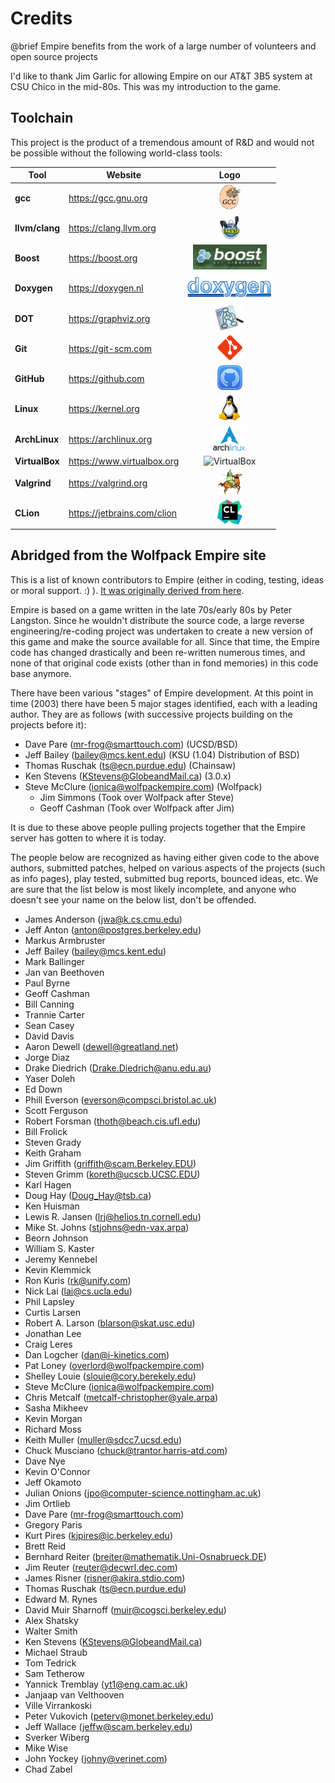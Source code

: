 Credits
=======

@brief Empire benefits from the work of a large number of volunteers and open
       source projects

I'd like to thank Jim Garlic for allowing Empire on our AT&T 3B5 system at CSU 
Chico in the mid-80s.  This was my introduction to the game.

## Toolchain
This project is the product of a tremendous amount of R&D and would not be possible without the following world-class tools:

| Tool           | Website                     |                                                      Logo                                                      |
|----------------|-----------------------------|:--------------------------------------------------------------------------------------------------------------:|
| **gcc**        | https://gcc.gnu.org         |        <img src="images/logo_gcc.png" style="height:40px; float: center; margin: 0 0 0 0;" alt="GCC"/>         |
| **llvm/clang** | https://clang.llvm.org      |       <img src="images/logo_llvm.png" style="height:40px; float: center; margin: 0 0 0 0;" alt="clang"/>       |
| **Boost**      | https://boost.org           |      <img src="images/logo_boost.png" style="height:40px; float: center; margin: 0 0 0 0;" alt="Boost"/>       |
| **Doxygen**    | https://doxygen.nl          |    <img src="images/logo_doxygen.png" style="height:40px; float: center; margin: 0 0 0 0;" alt="Doxygen"/>     |
| **DOT**        | https://graphviz.org        |        <img src="images/logo_dot.png" style="height:40px; float: center; margin: 0 0 0 0;" alt="Dot"/>         |
| **Git**        | https://git-scm.com         |        <img src="images/logo_git.png" style="height:40px; float: center; margin: 0 0 0 0;" alt="Git"/>         |
| **GitHub**     | https://github.com          |     <img src="images/logo_github.png" style="height:40px; float: center; margin: 0 0 0 0;" alt="GitHub"/>      |
| **Linux**      | https://kernel.org          |      <img src="images/logo_linux.png" style="height:40px; float: center; margin: 0 0 0 0;" alt="Linux"/>       |
| **ArchLinux**  | https://archlinux.org       |  <img src="images/logo_archlinux.png" style="height:40px; float: center; margin: 0 0 0 0;" alt="ArchLinux"/>   |
| **VirtualBox** | https://www.virtualbox.org  | <img src=".images/logo_virtualbox.png" style="height:40px; float: center; margin: 0 0 0 0;" alt="VirtualBox"/> |
| **Valgrind**   | https://valgrind.org        |   <img src="images/logo_valgrind.png" style="height:40px; float: center; margin: 0 0 0 0;" alt="Valgrind"/>    |
| **CLion**      | https://jetbrains.com/clion |      <img src="images/logo_clion.png" style="height:40px; float: center; margin: 0 0 0 0;" alt="CLion"/>       |


## Abridged from the Wolfpack Empire site

This is a list of known contributors to Empire (either in coding, testing, 
ideas or moral support. :) ).  [It was originally derived from here].

Empire is based on a game written in the late 70s/early 80s by Peter Langston. 
Since he wouldn't distribute the source code, a large reverse engineering/re-coding 
project was undertaken to create a new version of this game and make the source 
available for all.  Since that time, the Empire code has changed drastically and 
been re-written numerous times, and none of that original code exists (other 
than in fond memories) in this code base anymore.

There have been various "stages" of Empire development. At this point in time 
(2003) there have been 5 major stages identified, each with a leading author. 
They are as follows (with successive projects building on the projects before it):
  - Dave Pare (mr-frog@smarttouch.com) (UCSD/BSD)
  - Jeff Bailey (bailey@mcs.kent.edu) (KSU (1.04) Distribution of BSD)
  - Thomas Ruschak (ts@ecn.purdue.edu) (Chainsaw)
  - Ken Stevens (KStevens@GlobeandMail.ca) (3.0.x)
  - Steve McClure (ionica@wolfpackempire.com) (Wolfpack)
    - Jim Simmons (Took over Wolfpack after Steve)
    - Geoff Cashman (Took over Wolfpack after Jim)

It is due to these above people pulling projects together that the Empire server 
has gotten to where it is today.

The people below are recognized as having either given code to the above authors, 
submitted patches, helped on various aspects of the projects (such as info pages), 
play tested, submitted bug reports, bounced ideas, etc.  We are sure that the 
list below is most likely incomplete, and anyone who doesn't see your name on 
the below list, don't be offended.

  - James Anderson (jwa@k.cs.cmu.edu)
  - Jeff Anton (anton@postgres.berkeley.edu)
  - Markus Armbruster
  - Jeff Bailey (bailey@mcs.kent.edu)
  - Mark Ballinger
  - Jan van Beethoven
  - Paul Byrne
  - Geoff Cashman
  - Bill Canning
  - Trannie Carter
  - Sean Casey
  - David Davis
  - Aaron Dewell (dewell@greatland.net)
  - Jorge Diaz
  - Drake Diedrich (Drake.Diedrich@anu.edu.au)
  - Yaser Doleh
  - Ed Down
  - Phill Everson (everson@compsci.bristol.ac.uk)
  - Scott Ferguson
  - Robert Forsman (thoth@beach.cis.ufl.edu)
  - Bill Frolick
  - Steven Grady
  - Keith Graham
  - Jim Griffith (griffith@scam.Berkeley.EDU)
  - Steven Grimm (koreth@ucscb.UCSC.EDU)
  - Karl Hagen
  - Doug Hay (Doug_Hay@tsb.ca)
  - Ken Huisman
  - Lewis R. Jansen (lrj@helios.tn.cornell.edu)
  - Mike St. Johns (stjohns@edn-vax.arpa)
  - Beorn Johnson
  - William S. Kaster
  - Jeremy Kennebel
  - Kevin Klemmick
  - Ron Kuris (rk@unify.com)
  - Nick Lai (lai@cs.ucla.edu)
  - Phil Lapsley
  - Curtis Larsen
  - Robert A. Larson (blarson@skat.usc.edu)
  - Jonathan Lee
  - Craig Leres
  - Dan Logcher (dan@i-kinetics.com)
  - Pat Loney (overlord@wolfpackempire.com)
  - Shelley Louie (slouie@cory.berekely.edu)
  - Steve McClure (ionica@wolfpackempire.com)
  - Chris Metcalf (metcalf-christopher@yale.arpa)
  - Sasha Mikheev
  - Kevin Morgan
  - Richard Moss
  - Keith Muller (muller@sdcc7.ucsd.edu)
  - Chuck Musciano (chuck@trantor.harris-atd.com)
  - Dave Nye
  - Kevin O'Connor
  - Jeff Okamoto
  - Julian Onions (jpo@computer-science.nottingham.ac.uk)
  - Jim Ortlieb
  - Dave Pare (mr-frog@smarttouch.com)
  - Gregory Paris
  - Kurt Pires (kjpires@ic.berkeley.edu)
  - Brett Reid
  - Bernhard Reiter (breiter@mathematik.Uni-Osnabrueck.DE)
  - Jim Reuter (reuter@decwrl.dec.com)
  - James Risner (risner@akira.stdio.com)
  - Thomas Ruschak (ts@ecn.purdue.edu)
  - Edward M. Rynes
  - David Muir Sharnoff (muir@cogsci.berkeley.edu)
  - Alex Shatsky
  - Walter Smith
  - Ken Stevens (KStevens@GlobeandMail.ca)
  - Michael Straub
  - Tom Tedrick
  - Sam Tetherow
  - Yannick Tremblay (yt1@eng.cam.ac.uk)
  - Janjaap van Velthooven
  - Ville Virrankoski
  - Peter Vukovich (peterv@monet.berkeley.edu)
  - Jeff Wallace (jeffw@scam.berkeley.edu)
  - Sverker Wiberg
  - Mike Wise
  - John Yockey (johny@verinet.com)
  - Chad Zabel

[It was originally derived from here]: http://www.wolfpackempire.com/credits.html
